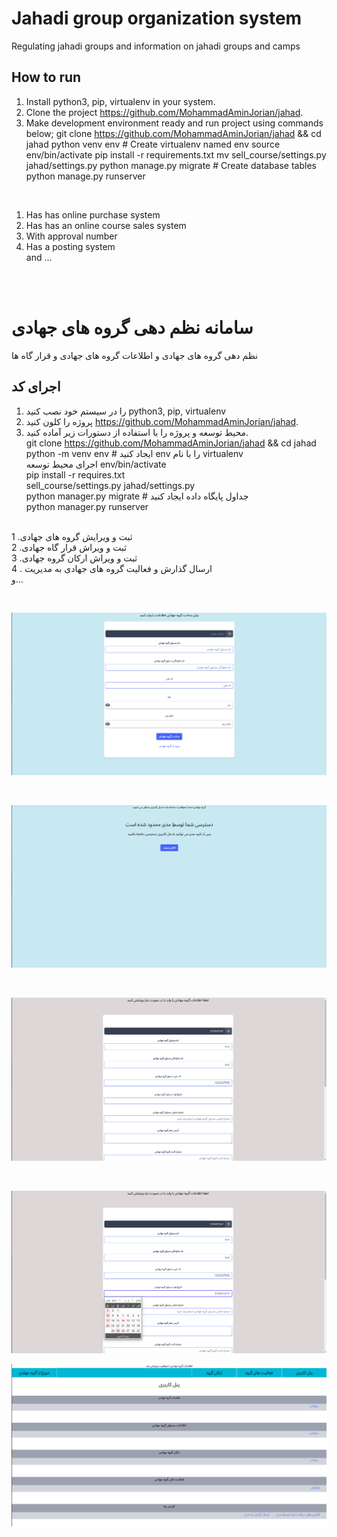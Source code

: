 
# Jahadi group organization system

Regulating jahadi groups and information on jahadi groups and camps

## How to run

1. Install python3, pip, virtualenv in your system.
2. Clone the project https://github.com/MohammadAminJorian/jahad.
3. Make development environment ready and run project using commands below;
git clone https://github.com/MohammadAminJorian/jahad && cd jahad
python venv  env  # Create virtualenv named env
source env/bin/activate
pip install -r requirements.txt
mv  sell_course/settings.py jahad/settings.py
python manage.py migrate  # Create database tables  
python manage.py runserver
<br>

1. Has has online purchase system
2. Has has an online course sales system
3. With approval number
4. Has a posting system<br>
and ...

<br>
<br>

# سامانه نظم دهی گروه های جهادی

نظم دهی گروه های جهادی و اطلاعات گروه های جهادی و قرار گاه ها

## اجرای کد

1. را در سیستم خود نصب کنید python3, pip, virtualenv 
2. پروژه را کلون کنید https://github.com/MohammadAminJorian/jahad.
3. محیط توسعه و پروژه را با استفاده از دستورات زیر آماده کنید.<br>
git clone https://github.com/MohammadAminJorian/jahad && cd jahad
python -m venv env # ایجاد کنید env را با نام  virtualenv<br>
اجرای محیط توسعه env/bin/activate<br>
pip install -r requires.txt<br>
sell_course/settings.py jahad/settings.py <br>
python manager.py migrate # جداول پایگاه داده ایجاد کنید<br>
python manager.py runserver<br><br>


1 .ثبت و ویرایش گروه های جهادی<br>
2 .ثبت و ویراش قرار گاه جهادی <br>
3 .ثبت و ویراش ارکان گروه جهادی <br>
4 . ارسال گذارش و فعالیت گروه های جهادی به مدیریت<br>
و...

<br>

![img_1.png](img_1.png)

<br>

![img_2.png](img_2.png)

<br>

![img_3.png](img_3.png)

<br>

![img_4.png](img_4.png)
<br>

![img_5.png](img_5.png)
